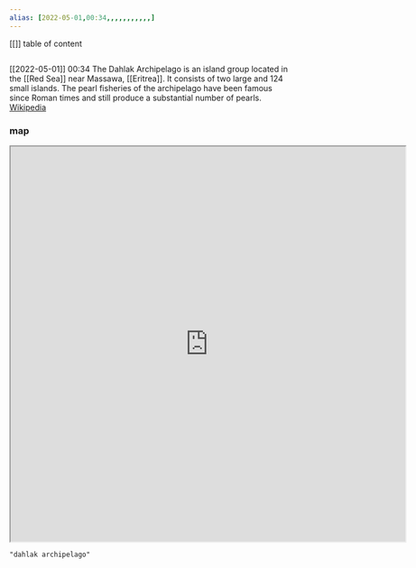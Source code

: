 ```yaml
---
alias: [2022-05-01,00:34,,,,,,,,,,,]
---
```

[[]]
table of content
```toc
```

[[2022-05-01]] 00:34
The Dahlak Archipelago is an island group located in the [[Red Sea]] near Massawa, [[Eritrea]]. It consists of two large and 124 small islands. The pearl fisheries of the archipelago have been famous since Roman times and still produce a substantial number of pearls.
[Wikipedia](https://en.wikipedia.org/wiki/Dahlak%20Archipelago)
### map
<iframe src="https://duckduckgo.com/?t=ffab&q=dahlak archipelago&ia=web&iaxm=about" width="700" height="700" ></iframe>

```query
"dahlak archipelago"
```